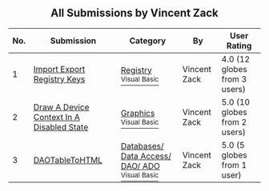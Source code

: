 ﻿<div align="center">

## All Submissions by Vincent Zack

</div>

No.  | Submission | Category | By   | User Rating
---- | ---------- | -------- | ---- | -----------
1 | [Import Export Registry Keys<br />](https://github.com/Planet-Source-Code/vincent-zack-import-export-registry-keys__1-14950) | [Registry<br /><sup>Visual Basic</sup>](../ByCategory/registry__1-36.md) | Vincent Zack | 4.0 (12 globes from 3 users)
2 | [Draw A Device Context In A Disabled State<br />](https://github.com/Planet-Source-Code/vincent-zack-draw-a-device-context-in-a-disabled-state__1-24963) | [Graphics<br /><sup>Visual Basic</sup>](../ByCategory/graphics__1-46.md) | Vincent Zack | 5.0 (10 globes from 2 users)
3 | [DAOTableToHTML<br />](https://github.com/Planet-Source-Code/vincent-zack-daotabletohtml__1-1645) | [Databases/ Data Access/ DAO/ ADO<br /><sup>Visual Basic</sup>](../ByCategory/databases-data-access-dao-ado__1-6.md) | Vincent Zack | 5.0 (5 globes from 1 user)
